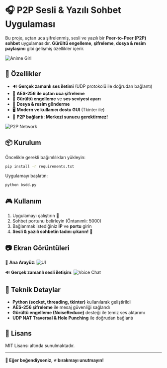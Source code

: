 # 🎧 P2P Sesli & Yazılı Sohbet Uygulaması

Bu proje, uçtan uca şifrelenmiş, sesli ve yazılı bir **Peer-to-Peer (P2P) sohbet** uygulamasıdır. **Gürültü engelleme**, **şifreleme**, **dosya & resim paylaşımı** gibi gelişmiş özellikler içerir.

![Anime Girl](https://media.tenor.com/SOMETHING_RANDOM.gif)

## 🚀 Özellikler
- 🔊 **Gerçek zamanlı ses iletimi** (UDP protokolü ile doğrudan bağlantı)
- 🔐 **AES-256 ile uçtan uca şifreleme**
- 🎤 **Gürültü engelleme** ve **ses seviyesi ayarı**
- 📁 **Dosya & resim gönderme**
- 🖥️ **Modern ve kullanıcı dostu GUI** (Tkinter ile)
- 👥 **P2P bağlantı: Merkezi sunucu gerektirmez!**

![P2P Network](https://media.tenor.com/SOME_NETWORK_GIF.gif)

## 📦 Kurulum

Öncelikle gerekli bağımlılıkları yükleyin:
```bash
pip install -r requirements.txt
```
Uygulamayı başlatın:
```bash
python bsdd.py
```

## 🎮 Kullanım
1. Uygulamayı çalıştırın 🚀
2. Sohbet portunu belirleyin (Öntanımlı: 5000)
3. Bağlanmak istediğiniz **IP** ve **portu** girin
4. **Sesli & yazılı sohbetin tadını çıkarın!** 🎉

## 📷 Ekran Görüntüleri

🌟 **Ana Arayüz**:
![UI](https://media.tenor.com/SOME_UI_GIF.gif)

🔊 **Gerçek zamanlı sesli iletişim**:
![Voice Chat](https://media.tenor.com/SOME_VOICE_CHAT_GIF.gif)

## 📜 Teknik Detaylar
- **Python (socket, threading, tkinter)** kullanılarak geliştirildi
- **AES-256 şifreleme** ile mesaj güvenliği sağlandı
- **Gürültü engelleme (NoiseReduce)** desteği ile temiz ses aktarımı
- **UDP NAT Traversal & Hole Punching** ile doğrudan bağlantı

## 📝 Lisans
MIT Lisansı altında sunulmaktadır.

---
**💖 Eğer beğendiyseniz, ⭐ bırakmayı unutmayın!**

